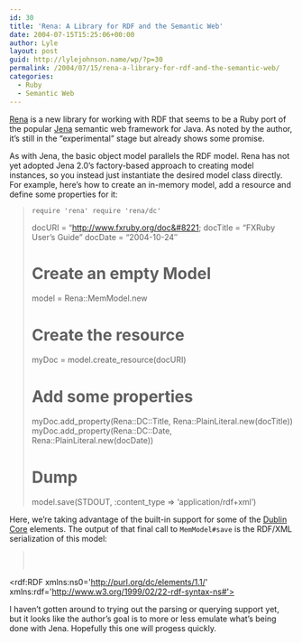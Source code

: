 ```yaml
---
id: 30
title: 'Rena: A Library for RDF and the Semantic Web'
date: 2004-07-15T15:25:06+00:00
author: Lyle
layout: post
guid: http://lylejohnson.name/wp/?p=30
permalink: /2004/07/15/rena-a-library-for-rdf-and-the-semantic-web/
categories:
  - Ruby
  - Semantic Web
---
```

[Rena](http://raa.ruby-lang.org/project/rena) is a new library for working with RDF that seems to be a Ruby port of the popular [Jena](http://jena.sourceforge.net/) semantic web framework for Java. As noted by the author, it&#8217;s still in the &#8220;experimental&#8221; stage but already shows some promise.

As with Jena, the basic object model parallels the RDF model. Rena has not yet adopted Jena 2.0&#8217;s factory-based approach to creating model instances, so you instead just instantiate the desired model class directly. For example, here&#8217;s how to create an in-memory model, add a resource and define some properties for it: 

> `require 'rena'
require 'rena/dc'`</p> 
> 
> docURI = &#8220;http://www.fxruby.org/doc&#8221; docTitle = &#8220;FXRuby User&#8217;s Guide&#8221; docDate = &#8220;2004-10-24&#8243;
> 
> # Create an empty Model
> 
> model = Rena::MemModel.new
> 
> # Create the resource
> 
> myDoc = model.create_resource(docURI)
> 
> # Add some properties
> 
> myDoc.add_property(Rena::DC::Title, Rena::PlainLiteral.new(docTitle)) myDoc.add_property(Rena::DC::Date, Rena::PlainLiteral.new(docDate))
> 
> # Dump
> 
> model.save(STDOUT, :content_type => &#8216;application/rdf+xml&#8217;)</blockquote> Here, we&#8217;re taking advantage of the built-in support for some of the [Dublin Core](http://dublincore.org) elements. The output of that final call to `MemModel#save` is the RDF/XML serialization of this model: 
> 
> > <pre><?xml version='1.0'?>
<rdf:RDF xmlns:ns0='http://purl.org/dc/elements/1.1/' xmlns:rdf='http://www.w3.org/1999/02/22-rdf-syntax-ns#'></p>



<p>
  <rdf:Description ns0:title='FXRuby User';s Guide' ns0:date='2004-10-24' rdf:about='http://www.fxruby.org/doc'/>
  </rdf:RDF></pre>
  </blockquote>
  I haven&#8217;t gotten around to trying out the parsing or querying support yet, but it looks like the author&#8217;s goal is to more or less emulate what&#8217;s being done with Jena. Hopefully this one will progess quickly.
</p>
